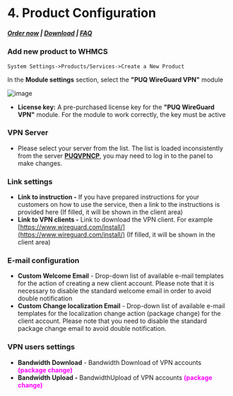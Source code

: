 # 4. Product Configuration

#####  [Order now](https://puqcloud.com/index.php?rp=/store/whmcs-module-wireguard-vpn) | [Download](https://download.puqcloud.com/WHMCS/servers/PUQ_WHMCS-WireGuard-VPN/) | [FAQ](https://faq.puqcloud.com/)

### Add new product to WHMCS

```
System Settings->Products/Services->Create a New Product
```

In the **Module settings** section, select the **"PUQ WireGuard VPN"** module

![image](https://github.com/PUQ-sp-z-o-o/WHMCS-WireGuard-VPN/assets/81689153/06a99f12-c54a-4863-abbc-3b1bb503adc3)

- **License key:** A pre-purchased license key for the **"PUQ WireGuard VPN"** module. For the module to work correctly, the key must be active

### VPN Server

- Please select your server from the list. The list is loaded inconsistently from the server **[PUQVPNCP](https://doc.puq.info/books/puqvpncp/page/description)**, you may need to log in to the panel to make changes.

### Link settings

- **Link to instruction -** If you have prepared instructions for your customers on how to use the service, then a link to the instructions is provided here (If filled, it will be shown in the client area)
- **Link to VPN clients -** Link to download the VPN client. For example [https://www.wireguard.com/install/](https://www.wireguard.com/install/) (If filled, it will be shown in the client area)

### E-mail configuration
- **Custom Welcome Email** - Drop-down list of available e-mail templates for the action of creating a new client account. Please note that it is necessary to disable the standard welcome email in order to avoid double notification
- **Custom Change localization Email** - Drop-down list of available e-mail templates for the localization change action (package change) for the client account. Please note that you need to disable the standard package change email to avoid double notification.


### VPN users settings

- **Bandwidth Download** - Bandwidth Download of VPN accounts <span style="color: #ff00ff;">**(package change)**</span>
- **Bandwidth Upload -** BandwidthUpload of VPN accounts <span style="color: #ff00ff;">**(package change)**</span>
